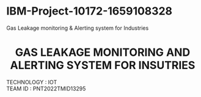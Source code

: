 # IBM-Project-10172-1659108328
Gas Leakage monitoring &amp; Alerting system for Industries
<div align="center">
  
 # **GAS LEAKAGE MONITORING AND ALERTING SYSTEM FOR INSUTRIES**      
   </div> 

TECHNOLOGY : IOT        
TEAM ID : PNT2022TMID13295    
